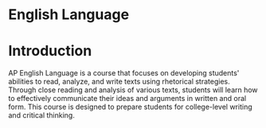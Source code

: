 # English Language

# Introduction

AP English Language is a course that focuses on developing students' abilities to read, analyze, and write texts using rhetorical strategies. Through close reading and analysis of various texts, students will learn how to effectively communicate their ideas and arguments in written and oral form. This course is designed to prepare students for college-level writing and critical thinking.